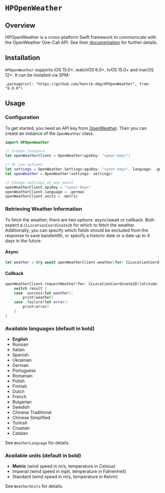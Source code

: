 # ``HPOpenWeather``

## Overview

HPOpenWeather is a cross-platform Swift framework to communicate with the OpenWeather One-Call API.
See their [documentation](https://openweathermap.org/api/one-call-api) for further details.

## Installation

``HPOpenWeather`` supports iOS 15.0+, watchOS 6.0+, tvOS 15.0+ and macOS 12+.
It can be installed via SPM:

```
.package(url: "https://github.com/henrik-dmg/HPOpenWeather", from: "6.0.0")
```

## Usage

### Configuration

To get started, you need an API key from [OpenWeather](https://openweathermap.org). Then you can create an instance of the ``OpenWeather`` class.

```swift
import HPOpenWeather

// Create instance
let openWeatherClient = OpenWeather(apiKey: "<your-key>")

// Or use options
let settings = OpenWeather.Settings(apiKey: "<your-key>", language: .german, units: .metric)
let openWeather = OpenWeather(settings: settings)

// Change settings at any point
openWeatherClient.apiKey = "<your-key>"
openWeatherClient.language = .german
openWeatherClient.units = .metric
```

### Retrieving Weather Information

To fetch the weather, there are two options: async/await or callback. Both expect a ``CLLocationCoordinate2D`` for which to fetch the weather.
Additionally, you can specify which fields should be excluded from the response to save bandwidth, or specify a historic date or a date up to 4 days in the future.

#### Async

```swift
let weather = try await openWeatherClient.weather(for: CLLocationCoordinate2D(latitude: 37.7749, longitude: -122.4194))
```

#### Callback

```swift
openWeatherClient.requestWeather(for: CLLocationCoordinate2D(latitude: 37.7749, longitude: -122.4194)) { result in
    switch result {
    case .success(let weather):
        print(weather)
    case .failure(let error):
        print(error)
    }
}
```

### Available languages (default in bold)

- **English**
- Russian
- Italian
- Spanish
- Ukrainian
- German
- Portuguese
- Romanian
- Polish
- Finnish
- Dutch
- French
- Bulgarian
- Swedish
- Chinese Traditional
- Chinese Simplified
- Turkish
- Croatian
- Catalan

See ``WeatherLanguage`` for details.

### Available units (default in bold)

- **Metric** (wind speed in m/s, temperature in Celsius)
- Imperial (wind speed in mph, temperature in Fahrenheit)
- Standard (wind speed in m/s, temperature in Kelvin)

See ``WeatherUnits`` for details.